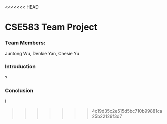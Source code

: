 <<<<<<< HEAD
# CSE583 Team Project

### Team Members:

Juntong Wu, Denkie Yan, Chesie Yu



### Introduction

?

### Conclusion

!


>>>>>>> 4c19d35c2e515d5bc710b99881ca25b22129f3d7
